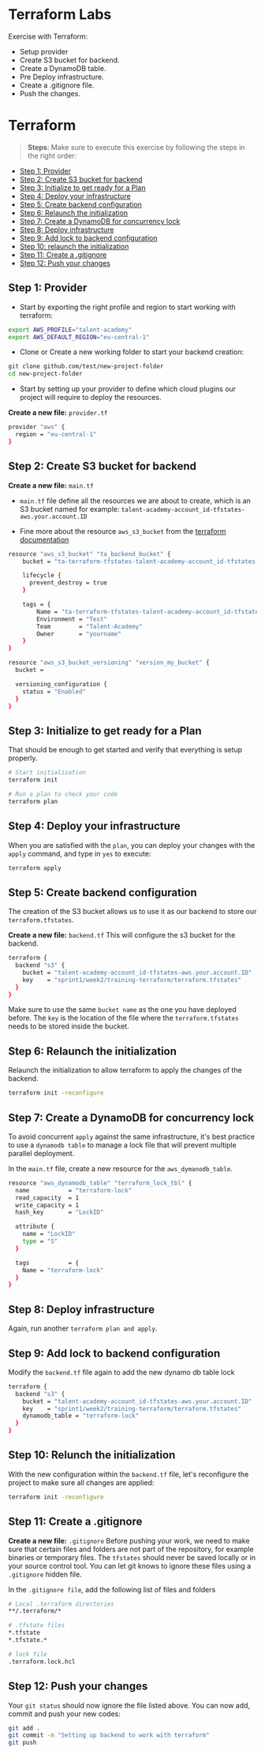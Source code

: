 # Terraform Labs
Exercise with Terraform: 
- Setup provider
- Create S3 bucket for backend. 
- Create a DynamoDB table.
- Pre Deploy infrastructure.
- Create a .gitignore file. 
- Push the changes.

# Terraform

> **Steps**:
Make sure to execute this exercise by following the steps in the right order:
 - [Step 1: Provider](#step1)
 - [Step 2: Create S3 bucket for backend](#step2)
 - [Step 3: Initialize to get ready for a Plan](#step3)
 - [Step 4: Deploy your infrastructure](#step4)
 - [Step 5: Create backend configuration](#step5)
 - [Step 6: Relaunch the initialization](#step6)
 - [Step 7: Create a DynamoDB for concurrency lock](#step7)
 - [Step 8: Deploy infrastructure](#step8)
 - [Step 9: Add lock to backend configuration](#step9)
 - [Step 10: relaunch the initialization](#step10)
 - [Step 11: Create a .gitignore](#step11)
 - [Step 12: Push your changes](#step12)

## <a name="step1"></a>Step 1: Provider

- Start by exporting the right profile and region to start working with terraform:
```sh
export AWS_PROFILE="talent-academy"
export AWS_DEFAULT_REGION="eu-central-1"
```

- Clone or Create a new working folder to start your backend creation:

```sh
git clone github.com/test/new-project-folder
cd new-project-folder
```

- Start by setting up your provider to define which cloud plugins our project will require to deploy the resources.

**Create a new file:** `provider.tf`

```sh
provider "aws" {
  region = "eu-central-1"
}
```

## <a name="step2"></a>Step 2: Create S3 bucket for backend

**Create a new file:** `main.tf`
- `main.tf` file define all the resources we are about to create, which is an S3 bucket named for example: `talent-academy-account_id-tfstates-aws.your.account.ID`

- Fine more about the resource `aws_s3_bucket` from the [terraform documentation](https://registry.terraform.io/providers/hashicorp/aws/latest/docs/resources/s3_bucket)

```sh
resource "aws_s3_bucket" "ta_backend_bucket" {
    bucket = "ta-terraform-tfstates-talent-academy-account_id-tfstates-aws.your.account.ID"

    lifecycle {
      prevent_destroy = true
    }

    tags = {
        Name = "ta-terraform-tfstates-talent-academy-account_id-tfstates-aws.your.account.ID"
        Environment = "Test"
        Team        = "Talent-Academy"
        Owner       = "yourname"
    }
}

resource "aws_s3_bucket_versioning" "version_my_bucket" {
  bucket = 

  versioning_configuration {
    status = "Enabled"
  }
}

```

## <a name="step3"></a>Step 3: Initialize to get ready for a Plan

That should be enough to get started and verify that everything is setup properly.

```sh
# Start initialization
terraform init

# Run a plan to check your code
terraform plan
```

## <a name="step4"></a>Step 4: Deploy your infrastructure

When you are satisfied with the `plan`, you can deploy your changes with the `apply` command, and type in `yes` to execute:

```sh
terraform apply
```

## <a name="step5"></a>Step 5: Create backend configuration

The creation of the S3 bucket allows us to use it as our backend to store our `terraform.tfstates`.

**Create a new file:**  `backend.tf` 
This will configure the s3 bucket for the backend.

```sh
terraform {
  backend "s3" {
    bucket = "talent-academy-account_id-tfstates-aws.your.account.ID"
    key    = "sprint1/week2/training-terraform/terraform.tfstates"
  }
}
```

Make sure to use the same `bucket name` as the one you have deployed before. The `key` is the location of the file where the `terraform.tfstates` needs to be stored inside the bucket.

## <a name="step6"></a>Step 6: Relaunch the initialization

Relaunch the initialization to allow terraform to apply the changes of the backend.

```sh
terraform init -reconfigure
```

## <a name="step7"></a>Step 7: Create a DynamoDB for concurrency lock

To avoid concurrent `apply` against the same infrastructure, it's best practice to use a `dynamodb table` to manage a lock file that will prevent multiple parallel deployment.

In the `main.tf` file, create a new resource for the `aws_dymanodb_table`.

```sh
resource "aws_dynamodb_table" "terraform_lock_tbl" {
  name           = "terraform-lock"
  read_capacity  = 1
  write_capacity = 1
  hash_key       = "LockID"

  attribute {
    name = "LockID"
    type = "S"
  }

  tags           = {
    Name = "terraform-lock"
  }
}
```

## <a name="step8"></a>Step 8: Deploy infrastructure

Again, run another `terraform plan and apply`.

## <a name="step9"></a>Step 9: Add lock to backend configuration

Modify the `backend.tf` file again to add the new dynamo db table lock

```sh
terraform {
  backend "s3" {
    bucket = "talent-academy-account_id-tfstates-aws.your.account.ID"
    key    = "sprint1/week2/training-terraform/terraform.tfstates"
    dynamodb_table = "terraform-lock"
  }
}
```

## <a name="step10"></a>Step 10: Relunch the initialization

With the new configuration within the `backend.tf` file, let's reconfigure the
project to make sure all changes are applied:

```sh
terraform init -reconfigure
```

## <a name="step11"></a>Step 11: Create a .gitignore

**Create a new file:** `.gitignore`
Before pushing your work, we need to make sure that certain files and folders are not part of the repository, for example binaries or temporary files. The `tfstates` should never be saved locally or in your source control tool. You can let git knows to ignore these files using a `.gitignore` hidden file.

In the `.gitignore file`, add the following list of files and folders

```sh
# Local .terraform directories
**/.terraform/*

# .tfstate files
*.tfstate
*.tfstate.*

# lock file
.terraform.lock.hcl
```

## <a name="step12"></a>Step 12: Push your changes

Your `git status` should now ignore the file listed above. You can now add, commit and push your new codes:
```sh
git add .
git commit -m "Setting up backend to work with terraform"
git push
```
